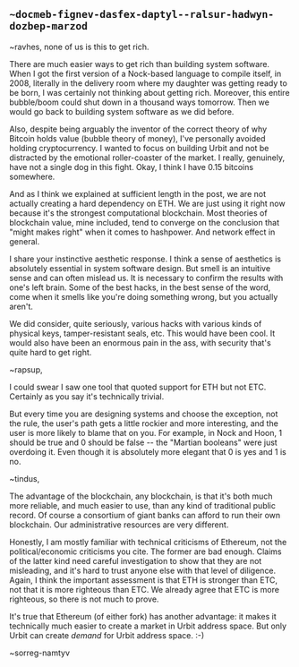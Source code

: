 ## `~docmeb-fignev-dasfex-daptyl--ralsur-hadwyn-dozbep-marzod`
~ravhes, none of us is this to get rich.  

There are much easier ways to get rich than building system software.  When I got the first version of a Nock-based language to compile itself, in 2008, literally in the delivery room where my daughter was getting ready to be born, I was certainly not thinking about getting rich.  Moreover, this entire bubble/boom could shut down in a thousand ways tomorrow.  Then we would go back to building system software as we did before.

Also, despite being arguably the inventor of the correct theory of why Bitcoin holds value (bubble theory of money), I've personally avoided holding cryptocurrency.  I wanted to focus on building Urbit and not be distracted by the emotional roller-coaster of the market.  I really, genuinely, have not a single dog in this fight.  Okay, I think I have 0.15 bitcoins somewhere.

And as I think we explained at sufficient length in the post, we are not actually creating a hard dependency on ETH.  We are just using it right now because it's the strongest computational blockchain.  Most theories of blockchain value, mine included, tend to converge on the conclusion that "might makes right" when it comes to hashpower.  And network effect in general.

I share your instinctive aesthetic response.  I think a sense of aesthetics is absolutely essential in system software design.  But smell is an intuitive sense and can often mislead us.  It is necessary to confirm the results with one's left brain.  Some of the best hacks, in the best sense of the word, come when it smells like you're doing something wrong, but you actually aren't.

We did consider, quite seriously, various hacks with various kinds of physical keys, tamper-resistant seals, etc.  This would have been cool.  It would also have been an enormous pain in the ass, with security that's quite hard to get right.

~rapsup,

I could swear I saw one tool that quoted support for ETH but not ETC.  Certainly as you say it's technically trivial.

But every time you are designing systems and choose the exception, not the rule, the user's path gets a little rockier and more interesting, and the user is more likely to blame that on you.  For example, in Nock and Hoon, 1 should be true and 0 should be false -- the "Martian booleans" were just overdoing it.  Even though it is absolutely more elegant that 0 is yes and 1 is no.

~tindus, 

The advantage of the blockchain, any blockchain, is that it's both much more reliable, and much easier to use, than any kind of traditional public record.  Of course a consortium of giant banks can afford to run their own blockchain.  Our administrative resources are very different.

Honestly, I am mostly familiar with technical criticisms of Ethereum, not the political/economic criticisms you cite.  The former are bad enough.  Claims of the latter kind need careful investigation to show that they are not misleading, and it's hard to trust anyone else with that level of diligence.  Again, I think the important assessment is that ETH is stronger than ETC, not that it is more righteous than ETC.  We already agree that ETC is more righteous, so there is not much to prove.

It's true that Ethereum (of either fork) has another advantage: it makes it technically much easier to create a market in Urbit address space.  But only Urbit can create *demand* for Urbit address space.  :-)

~sorreg-namtyv